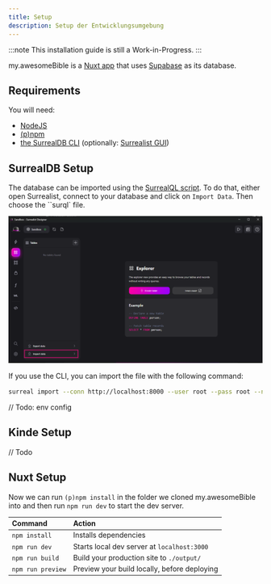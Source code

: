 ```yaml
---
title: Setup
description: Setup der Entwicklungsumgebung
---
```

:::note
 This installation guide is still a Work-in-Progress.
:::

my.awesomeBible is a [Nuxt app](https://nuxt.com) that uses [Supabase](https://supabase.com) as its database.

## Requirements
You will need:
- [NodeJS](https://nodejs.org)
- [(p)npm](https://pnpm.io/)
- [the SurrealDB CLI](https://surrealdb.com/docs/surrealdb/installation) (optionally: [Surrealist GUI](https://surrealdb.com/docs/surrealist/installation))

## SurrealDB Setup
The database can be imported using the [SurrealQL script](https://docs.awesomebible.de/please/replace-this-v1.surql). To do that, either open Surrealist, connect to your database and click on `Import Data`. Then choose the ``surql` file.

![Surrealist Database view](../../../../assets/surrealist_import_data.png)

If you use the CLI, you can import the file with the following command:

```sh
surreal import --conn http://localhost:8000 --user root --pass root --ns test --db test <pfad_zur_surql_datei>
```

// Todo: env config

## Kinde Setup
// Todo

## Nuxt Setup
Now we can run `(p)npm install` in the folder we cloned my.awesomeBible into and then run `npm run dev` to start the dev server.

| Command                   | Action                                           |
| :------------------------ | :----------------------------------------------- |
| `npm install`             | Installs dependencies                            |
| `npm run dev`             | Starts local dev server at `localhost:3000`      |
| `npm run build`           | Build your production site to `./output/`        |
| `npm run preview`         | Preview your build locally, before deploying     |
